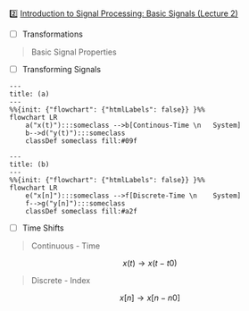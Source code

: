 :two: [Introduction to Signal Processing: Basic Signals (Lecture 2)](https://youtu.be/ILek2_KoUmw&t=0)

- [ ] Transformations

> Basic Signal Properties

- [ ] Transforming Signals

```mermaid
---
title: (a)
---
%%{init: {"flowchart": {"htmlLabels": false}} }%%
flowchart LR
    a("x(t)"):::someclass -->b[Continous-Time \n   System]
    b-->d("y(t)"):::someclass
    classDef someclass fill:#09f
```

```mermaid
---
title: (b)
---
%%{init: {"flowchart": {"htmlLabels": false}} }%%
flowchart LR
    e("x[n]"):::someclass -->f[Discrete-Time \n    System]
    f-->g("y[n]"):::someclass
    classDef someclass fill:#a2f
```

- [ ] Time Shifts

> Continuous - Time
```math
x(t) \to x(t - t0)
```
> Discrete - Index
```math
x[n] \to x[n - n0]
```

